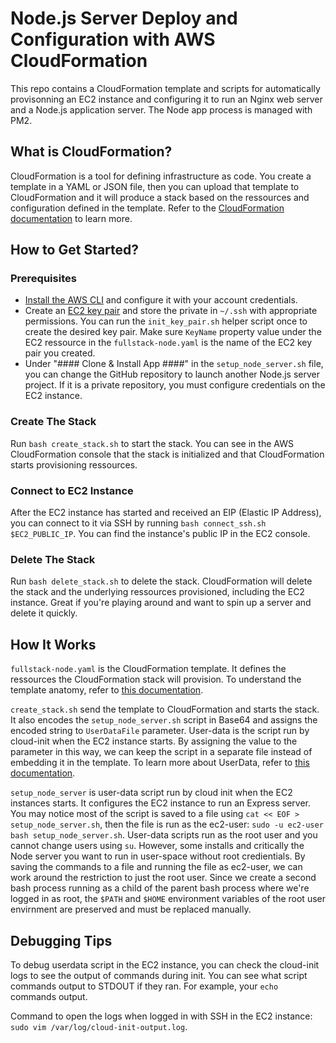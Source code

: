 # Node.js Server Deploy and Configuration with AWS CloudFormation

This repo contains a CloudFormation template and scripts for automatically provisonning an EC2 instance and configuring it to run an Nginx web server and a Node.js application server. The Node app process is managed with PM2.

## What is CloudFormation?

CloudFormation is a tool for defining infrastructure as code. You create a template in a YAML or JSON file, then you can upload that template to CloudFormation and it will produce a stack based on the ressources and configuration defined in the template. Refer to the [CloudFormation documentation](https://docs.aws.amazon.com/cloudformation/?id=docs_gateway) to learn more.

## How to Get Started?

### Prerequisites
- [Install the AWS CLI](https://docs.aws.amazon.com/cli/latest/userguide/getting-started-install.html) and configure it with your account credentials.
- Create an [EC2 key pair](https://docs.aws.amazon.com/AWSEC2/latest/UserGuide/ec2-key-pairs.html) and store the private in `~/.ssh` with appropriate permissions. You can run the `init_key_pair.sh` helper script once to create the desired key pair. Make sure `KeyName` property value under the EC2 ressource in the `fullstack-node.yaml` is the name of the EC2 key pair you created.
- Under "#### Clone & Install App ####" in the `setup_node_server.sh` file, you can change the GitHub repository to launch another Node.js server project. If it is a private repository, you must configure credentials on the EC2 instance.

### Create The Stack
Run `bash create_stack.sh` to start the stack. You can see in the AWS CloudFormation console that the stack is initialized and that CloudFormation starts provisioning ressources.

### Connect to EC2 Instance
After the EC2 instance has started and received an EIP (Elastic IP Address), you can connect to it via SSH by running `bash connect_ssh.sh $EC2_PUBLIC_IP`. You can find the instance's public IP in the EC2 console.

### Delete The Stack
Run `bash delete_stack.sh` to delete the stack. CloudFormation will delete the stack and the underlying ressources provisioned, including the EC2 instance. Great if you're playing around and want to spin up a server and delete it quickly.

## How It Works

`fullstack-node.yaml` is the CloudFormation template. It defines the ressources the CloudFormation stack will provision. To understand the template anatomy, refer to [this documentation](https://docs.aws.amazon.com/AWSCloudFormation/latest/UserGuide/template-anatomy.html).

`create_stack.sh` send the template to CloudFormation and starts the stack. It also encodes the `setup_node_server.sh` script in Base64 and assigns the encoded string to `UserDataFile` parameter. User-data is the script run by cloud-init when the EC2 instance starts. By assigning the value to the parameter in this way, we can keep the script in a separate file instead of embedding it in the template. To learn more about UserData, refer to [this documentation](https://docs.aws.amazon.com/AWSEC2/latest/UserGuide/user-data.html).

`setup_node_server` is user-data script run by cloud init when the EC2 instances starts. It configures the EC2 instance to run an Express server. You may notice most of the script is saved to a file using `cat << EOF > setup_node_server.sh`, then the file is run as the ec2-user: `sudo -u ec2-user bash setup_node_server.sh`. User-data scripts run as the root user and you cannot change users using `su`. However, some installs and critically the Node server you want to run in user-space without root credientials. By saving the commands to a file and running the file as ec2-user, we can work around the restriction to just the root user. Since we create a second bash process running as a child of the parent bash process where we're logged in as root, the `$PATH` and `$HOME` environment variables of the root user envirnment are preserved and must be replaced manually.

## Debugging Tips
To debug userdata script in the EC2 instance, you can check the cloud-init logs to see the output of commands during init. You can see what script commands output to STDOUT if they ran. For example, your `echo` commands output.

Command to open the logs when logged in with SSH in the EC2 instance: `sudo vim /var/log/cloud-init-output.log`.